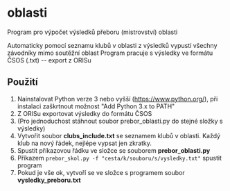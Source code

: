 # oblasti
Program pro výpočet výsledků přeboru (mistrovství) oblasti

Automaticky pomocí seznamu klubů v oblasti z výsledků vypustí všechny závodníky mimo soutěžní oblast
Program pracuje s výsledky ve formátu ČSOS (.txt) -- export z ORISu

## Použití
1. Nainstalovat Python verze 3 nebo vyšší (https://www.python.org/), při instalaci zaškrtnout možnost "Add Python 3.x to PATH"
2. Z ORISu exportovat výsledky do formátu ČSOS
3. (Pro jednoduchost stáhnout soubor prebor_oblasti.py do stejné složky s výsledky)
4. Vytvořit soubor **clubs_include.txt** se seznamem klubů v oblasti. Každý klub na nový řádek, nejlépe vypsat jen zkratky.
5. Spustit příkazovou řádku ve složce se souborem **prebor_oblasti.py**
6. Příkazem ```prebor_skol.py -f "cesta/k/souboru/s/vysledky.txt"``` spustit program
7. Pokud je vše ok, vytvoří se ve složce s programem soubor **vysledky_preboru.txt**
